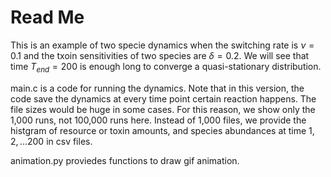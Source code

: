 # Read Me
This is an example of two specie dynamics when the switching rate is $\nu=0.1$ and the txoin sensitivities of two species are $\delta=0.2$. 
We will see that time $T_{end}=200$ is enough long to converge a quasi-stationary distribution.

main.c is a code for running the dynamics. Note that in this version, the code save the dynamics at every time point certain reaction happens. The file sizes would be huge in some cases. For this reason, we show only the 1,000 runs, not 100,000 runs here. Instead of 1,000 files, we provide the histgram of resource or toxin amounts, and  species abundances at time $1,2,...200$ in csv files.

animation.py proviedes functions to draw gif animation. 
